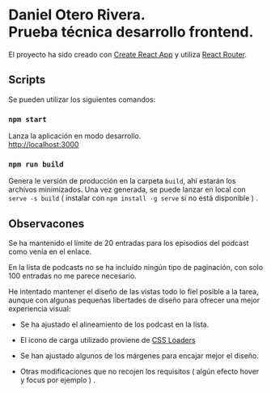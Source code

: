 # Daniel Otero Rivera.<br>Prueba técnica desarrollo frontend.

El proyecto ha sido creado con [Create React App](https://github.com/facebook/create-react-app) y utiliza [React Router](https://reactrouter.com/en/main).

## Scripts

Se pueden utilizar los siguientes comandos:

### `npm start`

Lanza la aplicación en modo desarrollo.\
[http://localhost:3000](http://localhost:3000)

### `npm run build`

Genera le versión de producción en la carpeta `build`, ahí estarán los archivos minimizados.
Una vez generada, se puede lanzar en local con `serve -s build` ( instalar con `npm install -g serve` si no está disponible ) .

## Observacones

Se ha mantenido el límite de 20 entradas para los episodios del podcast como venía en el enlace.

En la lista de podcasts no se ha incluído ningún tipo de paginación, con solo 100 entradas no me parece necesario.

He intentado mantener el diseño de las vistas todo lo fiel posible a la tarea, aunque con algunas pequeñas libertades de diseño para ofrecer una mejor 
experiencia visual:

- Se ha ajustado el alineamiento de los podcast en la lista.

- El icono de carga utilizado proviene de [CSS Loaders](https://cssloaders.github.io/)

- Se han ajustado algunos de los márgenes para encajar mejor el diseño.

- Otras modificaciones que no recojen los requisitos ( algún efecto hover y focus por ejemplo ) .